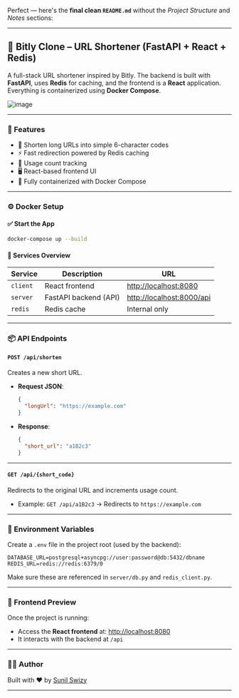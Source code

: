 Perfect — here's the **final clean `README.md`** without the *Project Structure* and *Notes* sections:

---

## 🔗 Bitly Clone – URL Shortener (FastAPI + React + Redis)

A full-stack URL shortener inspired by Bitly. The backend is built with **FastAPI**, uses **Redis** for caching, and the frontend is a **React** application. Everything is containerized using **Docker Compose**.

![image](https://github.com/user-attachments/assets/821ce622-c63b-4b6f-81f5-185b829790c1)


---

### 🚀 Features

* 🔗 Shorten long URLs into simple 6-character codes
* ⚡ Fast redirection powered by Redis caching
* 🔁 Usage count tracking
* 🖥️ React-based frontend UI
* 🐳 Fully containerized with Docker Compose

---

### ⚙️ Docker Setup

#### ✅ Start the App

```bash
docker-compose up --build
```

#### 📌 Services Overview

| Service  | Description           | URL                                                    |
| -------- | --------------------- | ------------------------------------------------------ |
| `client` | React frontend        | [http://localhost:8080](http://localhost:8080)         |
| `server` | FastAPI backend (API) | [http://localhost:8000/api](http://localhost:8000/api) |
| `redis`  | Redis cache           | Internal only                                          |

---

### 📦 API Endpoints

#### `POST /api/shorten`

Creates a new short URL.

* **Request JSON**:

  ```json
  {
    "longUrl": "https://example.com"
  }
  ```

* **Response**:

  ```json
  {
    "short_url": "a1B2c3"
  }
  ```

---

#### `GET /api/{short_code}`

Redirects to the original URL and increments usage count.

* Example:
  `GET /api/a1B2c3` → Redirects to `https://example.com`

---

### 🧪 Environment Variables

Create a `.env` file in the project root (used by the backend):

```env
DATABASE_URL=postgresql+asyncpg://user:password@db:5432/dbname
REDIS_URL=redis://redis:6379/0
```

Make sure these are referenced in `server/db.py` and `redis_client.py`.

---

### 📸 Frontend Preview

Once the project is running:

* Access the **React frontend** at: [http://localhost:8080](http://localhost:8080)
* It interacts with the backend at `/api`

---

### 👨‍💻 Author

Built with ❤️ by [Sunil Swizy](https://github.com/sunilswizy)

---
